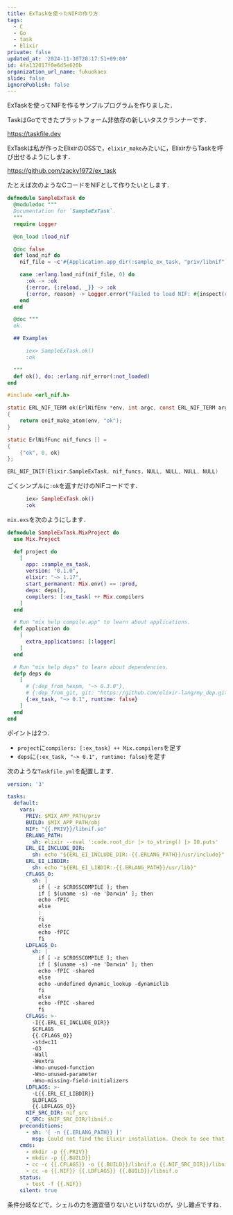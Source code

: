```yaml
---
title: ExTaskを使ったNIFの作り方
tags:
  - C
  - Go
  - task
  - Elixir
private: false
updated_at: '2024-11-30T20:17:51+09:00'
id: 4fa132017f0e6d5e620b
organization_url_name: fukuokaex
slide: false
ignorePublish: false
---
```

ExTaskを使ってNIFを作るサンプルプログラムを作りました．

TaskはGoでできたプラットフォーム非依存の新しいタスクランナーです．

https://taskfile.dev

ExTaskは私が作ったElixirのOSSで，`elixir_make`みたいに，ElixirからTaskを呼び出せるようにします．

https://github.com/zacky1972/ex_task

たとえば次のようなCコードをNIFとして作りたいとします．

```elixir:lib/sample_ex_task.ex
defmodule SampleExTask do
  @moduledoc """
  Documentation for `SampleExTask`.
  """
  require Logger

  @on_load :load_nif

  @doc false
  def load_nif do
    nif_file = ~c'#{Application.app_dir(:sample_ex_task, "priv/libnif")}'

    case :erlang.load_nif(nif_file, 0) do
      :ok -> :ok
      {:error, {:reload, _}} -> :ok
      {:error, reason} -> Logger.error("Failed to load NIF: #{inspect(reason)}")
    end
  end

  @doc """
  ok.

  ## Examples

      iex> SampleExTask.ok()
      :ok

  """
  def ok(), do: :erlang.nif_error(:not_loaded)
end
```

```c:nif_src/lib_nif.c
#include <erl_nif.h>

static ERL_NIF_TERM ok(ErlNifEnv *env, int argc, const ERL_NIF_TERM argv[])
{
    return enif_make_atom(env, "ok");
}

static ErlNifFunc nif_funcs [] =
{
    {"ok", 0, ok}
};

ERL_NIF_INIT(Elixir.SampleExTask, nif_funcs, NULL, NULL, NULL, NULL)
```

ごくシンプルに`:ok`を返すだけのNIFコードです．

```elixir
      iex> SampleExTask.ok()
      :ok
```

`mix.exs`を次のようにします．

```elixir:mix.exs
defmodule SampleExTask.MixProject do
  use Mix.Project

  def project do
    [
      app: :sample_ex_task,
      version: "0.1.0",
      elixir: "~> 1.17",
      start_permanent: Mix.env() == :prod,
      deps: deps(),
      compilers: [:ex_task] ++ Mix.compilers
    ]
  end

  # Run "mix help compile.app" to learn about applications.
  def application do
    [
      extra_applications: [:logger]
    ]
  end

  # Run "mix help deps" to learn about dependencies.
  defp deps do
    [
      # {:dep_from_hexpm, "~> 0.3.0"},
      # {:dep_from_git, git: "https://github.com/elixir-lang/my_dep.git", tag: "0.1.0"}
      {:ex_task, "~> 0.1", runtime: false}
    ]
  end
end
```

ポイントは2つ．

* `project`に`compilers: [:ex_task] ++ Mix.compilers`を足す
* `deps`に`{:ex_task, "~> 0.1", runtime: false}`を足す

次のような`Taskfile.yml`を配置します．

```yaml:Taskfile.yaml
version: '3'

tasks:
  default:
    vars:
      PRIV: $MIX_APP_PATH/priv
      BUILD: $MIX_APP_PATH/obj
      NIF: "{{.PRIV}}/libnif.so"
      ERLANG_PATH:
        sh: elixir --eval ':code.root_dir |> to_string() |> IO.puts'
      ERL_EI_INCLUDE_DIR: 
        sh: echo "${ERL_EI_INCLUDE_DIR:-{{.ERLANG_PATH}}/usr/include}"
      ERL_EI_LIBDIR:
        sh: echo "${ERL_EI_LIBDIR:-{{.ERLANG_PATH}}/usr/lib}"
      CFLAGS_O:
        sh: |
          if [ -z $CROSSCOMPILE ]; then
          if [ $(uname -s) -ne 'Darwin' ]; then
          echo -fPIC
          else
          :
          fi
          else
          echo -fPIC
          fi
      LDFLAGS_O:
        sh: |
          if [ -z $CROSSCOMPILE ]; then
          if [ $(uname -s) -ne 'Darwin' ]; then
          echo -fPIC -shared
          else
          echo -undefined dynamic_lookup -dynamiclib
          fi
          else
          echo -fPIC -shared
          fi
      CFLAGS: >-
        -I{{.ERL_EI_INCLUDE_DIR}}
        $CFLAGS
        {{.CFLAGS_O}}
        -std=c11
        -O3
        -Wall
        -Wextra
        -Wno-unused-function
        -Wno-unused-parameter
        -Wno-missing-field-initializers
      LDFLAGS: >-
        -L{{.ERL_EI_LIBDIR}}
        $LDFLAGS
        {{.LDFLAGS_O}}
      NIF_SRC_DIR: nif_src
      C_SRC: $NIF_SRC_DIR/libnif.c
    preconditions:
      - sh: '[ -n {{.ERLANG_PATH}} ]'
        msg: Could not find the Elixir installation. Check to see that 'elixir'.
    cmds:
      - mkdir -p {{.PRIV}}
      - mkdir -p {{.BUILD}}
      - cc -c {{.CFLAGS}} -o {{.BUILD}}/libnif.o {{.NIF_SRC_DIR}}/libnif.c
      - cc -o {{.NIF}} {{.LDFLAGS}} {{.BUILD}}/libnif.o
    status:
      - test -f {{.NIF}}
    silent: true
```

条件分岐などで，シェルの力を適宜借りないといけないのが，少し難点ですね．

